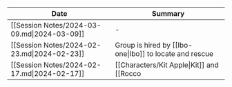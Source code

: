 | Date                                        | Summary                                                                                                                                                             |
| ------------------------------------------- | ------------------------------------------------------------------------------------------------------------------------------------------------------------------- |
| [[Session Notes/2024-03-09.md\|2024-03-09]] | \-                                                                                                                                                                  |
| [[Session Notes/2024-02-23.md\|2024-02-23]] | Group is hired by [[Ibo-one\|Ibo]] to locate and rescue                                                                                                             |
| [[Session Notes/2024-02-17.md\|2024-02-17]] | [[Characters/Kit Apple\|Kit]] and [[Rocco|Rocco]] have a nice moment, Rocco gives a ship upgrade. [[Vapor|Vapor]] becomes best friends with [[Vorex|Vorex]]. The crew comes together. |

